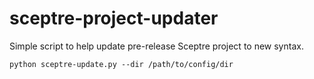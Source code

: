 # sceptre-project-updater
Simple script to help update pre-release Sceptre project to new syntax.

```python sceptre-update.py --dir /path/to/config/dir```

